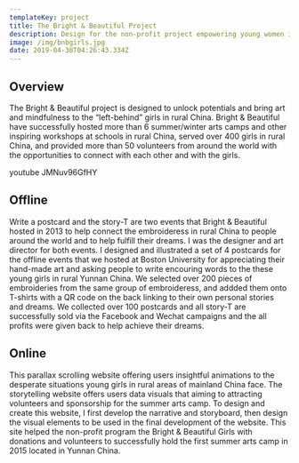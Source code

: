 ```yaml
---
templateKey: project
title: The Bright & Beautiful Project
description: Design for the non-profit project empowering young women in rural China
image: /img/bnbgirls.jpg
date: 2019-04-30T04:26:43.334Z
---
```

## Overview

The Bright & Beautiful project is designed to unlock potentials and bring art and mindfulness to the “left-behind” girls in rural China. Bright & Beautiful have successfully hosted more than 6 summer/winter arts camps and other inspiring workshops at schools in rural China, served over 400 girls in rural China, and provided more than 50 volunteers from around the world with the opportunities to connect with each other and with the girls.

youtube JMNuv96GfHY

## Offline

Write a postcard and the story-T are two events that Bright & Beautiful hosted in 2013 to help connect the embroideress in rural China to people around the world and to help fulfill their dreams. I was the designer and art director for both events. I designed and illustrated a set of 4 postcards for the offline events that we hosted at Boston University for appreciating their hand-made art and asking people to write encouring words to the these young girls in rural Yunnan China. We selected over 200 pieces of embroideries from the same group of embroideress, and addded them onto T-shirts with a QR code on the back linking to their own personal stories and dreams. We collected over 100 postcards and all story-T are successfully sold via the Facebook and Wechat campaigns and the all profits were given back to help achieve their dreams.

## Online

This parallax scrolling website offering users insightful animations to the desperate situations young girls in rural areas of mainland China face. The storytelling website offers users data visuals that aiming to attracting volunteers and sponsorship for the summer arts camp. To design and create this website, I first develop the narrative and storyboard, then design the visual elements to be used in the final development of the website. This site helped the non-profit program the Bright & Beautiful Girls with donations and volunteers to successfully hold the first summer arts camp in 2015 located in Yunnan China.
